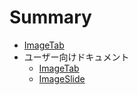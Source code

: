 # Summary

* [ImageTab](README.md)
* ユーザー向けドキュメント
  * [ImageTab](for-user/ImageTab.md)
  * [ImageSlide](for-user/ImageSlide.md)
